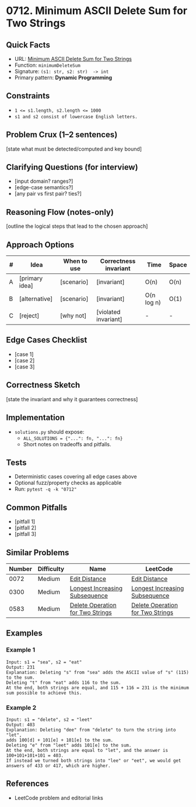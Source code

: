 # 0712. Minimum ASCII Delete Sum for Two Strings

## Quick Facts

- URL:
  [Minimum ASCII Delete Sum for Two Strings](https://leetcode.com/problems/minimum-ascii-delete-sum-for-two-strings/)
- Function: `minimumDeleteSum`
- Signature: `(s1: str, s2: str)  -> int`
- Primary pattern: **Dynamic Programming**

## Constraints

- `1 <= s1.length, s2.length <= 1000`
- `s1 and s2 consist of lowercase English letters.`

## Problem Crux (1–2 sentences)

[state what must be detected/computed and key bound]

## Clarifying Questions (for interview)

- [input domain? ranges?]
- [edge-case semantics?]
- [any pair vs first pair? ties?]

## Reasoning Flow (notes-only)

[outline the logical steps that lead to the chosen approach]

## Approach Options

| #   | Idea           | When to use | Correctness invariant | Time       | Space |
| --- | -------------- | ----------- | --------------------- | ---------- | ----- |
| A   | [primary idea] | [scenario]  | [invariant]           | O(n)       | O(n)  |
| B   | [alternative]  | [scenario]  | [invariant]           | O(n log n) | O(1)  |
| C   | [reject]       | [why not]   | [violated invariant]  | -          | -     |

## Edge Cases Checklist

- [case 1]
- [case 2]
- [case 3]

## Correctness Sketch

[state the invariant and why it guarantees correctness]

## Implementation

- `solutions.py` should expose:
    - `ALL_SOLUTIONS = {"...": fn, "...": fn}`
    - Short notes on tradeoffs and pitfalls.

## Tests

- Deterministic cases covering all edge cases above
- Optional fuzz/property checks as applicable
- Run: `pytest -q -k "0712"`

## Common Pitfalls

- [pitfall 1]
- [pitfall 2]
- [pitfall 3]

## Similar Problems

| Number | Difficulty | Name                                                                                   | LeetCode                                                                                            |
| ------ | ---------- | -------------------------------------------------------------------------------------- | --------------------------------------------------------------------------------------------------- |
| 0072   | Medium     | [Edit Distance](../0072-edit-distance/readme.md)                                       | [Edit Distance](https://leetcode.com/problems/edit-distance/)                                       |
| 0300   | Medium     | [Longest Increasing Subsequence](../0300-longest-increasing-subsequence/readme.md)     | [Longest Increasing Subsequence](https://leetcode.com/problems/longest-increasing-subsequence/)     |
| 0583   | Medium     | [Delete Operation for Two Strings](../0583-delete-operation-for-two-strings/readme.md) | [Delete Operation for Two Strings](https://leetcode.com/problems/delete-operation-for-two-strings/) |

## Examples

### Example 1

```text
Input: s1 = "sea", s2 = "eat"
Output: 231
Explanation: Deleting "s" from "sea" adds the ASCII value of "s" (115) to the sum.
Deleting "t" from "eat" adds 116 to the sum.
At the end, both strings are equal, and 115 + 116 = 231 is the minimum sum possible to achieve this.
```

### Example 2

```text
Input: s1 = "delete", s2 = "leet"
Output: 403
Explanation: Deleting "dee" from "delete" to turn the string into "let",
adds 100[d] + 101[e] + 101[e] to the sum.
Deleting "e" from "leet" adds 101[e] to the sum.
At the end, both strings are equal to "let", and the answer is 100+101+101+101 = 403.
If instead we turned both strings into "lee" or "eet", we would get answers of 433 or 417, which are higher.
```

## References

- LeetCode problem and editorial links
